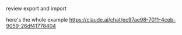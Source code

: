 review export and import

here's the whole example
https://claude.ai/chat/ec97ae98-7011-4ceb-9059-26df41778404
